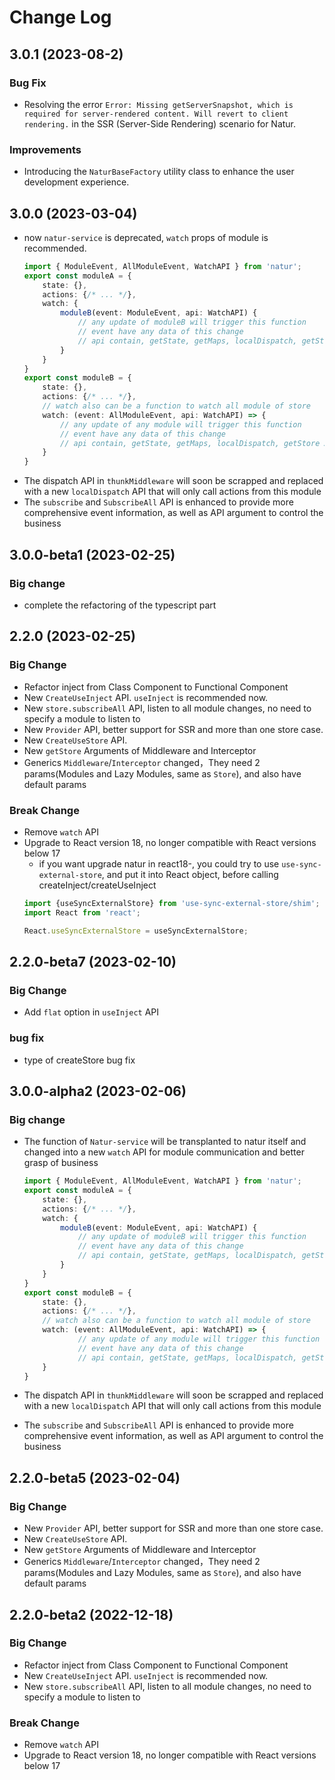 # Change Log




## 3.0.1 (2023-08-2)


### Bug Fix

- Resolving the error `Error: Missing getServerSnapshot, which is required for server-rendered content. Will revert to client rendering.` in the SSR (Server-Side Rendering) scenario for Natur.

### Improvements


- Introducing the `NaturBaseFactory` utility class to enhance the user development experience.



## 3.0.0 (2023-03-04)

- now `natur-service` is deprecated, `watch` props of module is recommended.
    ```ts
    import { ModuleEvent, AllModuleEvent, WatchAPI } from 'natur';
    export const moduleA = {
        state: {},
        actions: {/* ... */},
        watch: {
            moduleB(event: ModuleEvent, api: WatchAPI) {
                // any update of moduleB will trigger this function
                // event have any data of this change
                // api contain, getState, getMaps, localDispatch, getStore API etc.
            }
        }
    }
    export const moduleB = {
        state: {},
        actions: {/* ... */},
        // watch also can be a function to watch all module of store
        watch: (event: AllModuleEvent, api: WatchAPI) => { 
            // any update of any module will trigger this function
            // event have any data of this change
            // api contain, getState, getMaps, localDispatch, getStore API etc.
        }
    }
    ```
- The dispatch API in `thunkMiddleware` will soon be scrapped and replaced with a new `localDispatch` API that will only call actions from this module
- The `subscribe` and `SubscribeAll` API is enhanced to provide more comprehensive event information, as well as API argument to control the business


## 3.0.0-beta1 (2023-02-25)

### Big change

- complete the refactoring of the typescript part

## 2.2.0 (2023-02-25)

### Big Change

- Refactor inject from Class Component to Functional Component
- New `CreateUseInject` API. `useInject` is recommended now.
- New `store.subscribeAll` API, listen to all module changes, no need to specify a module to listen to
- New `Provider` API, better support for SSR and more than one store case.
- New `CreateUseStore` API.
- New `getStore` Arguments of Middleware and Interceptor
- Generics `Middleware`/`Interceptor` changed，They need 2 params(Modules and Lazy Modules, same as `Store`), and also have default params


### Break Change

- Remove `watch` API
- Upgrade to React version 18, no longer compatible with React versions below 17
    - if you want upgrade natur in react18-, you could try to use `use-sync-external-store`, and put it into React object, before calling createInject/createUseInject
    ```ts
    import {useSyncExternalStore} from 'use-sync-external-store/shim';
    import React from 'react';
    
    React.useSyncExternalStore = useSyncExternalStore;
    ```



## 2.2.0-beta7 (2023-02-10)

### Big Change

- Add `flat` option in `useInject` API

### bug fix

- type of createStore bug fix


## 3.0.0-alpha2 (2023-02-06)

### Big change

- The function of `Natur-service` will be transplanted to natur itself and changed into a new `watch` API for module communication and better grasp of business

    ```ts
    import { ModuleEvent, AllModuleEvent, WatchAPI } from 'natur';
    export const moduleA = {
        state: {},
        actions: {/* ... */},
        watch: {
            moduleB(event: ModuleEvent, api: WatchAPI) {
                // any update of moduleB will trigger this function
                // event have any data of this change
                // api contain, getState, getMaps, localDispatch, getStore API etc.
            }
        }
    }
    export const moduleB = {
        state: {},
        actions: {/* ... */},
        // watch also can be a function to watch all module of store
        watch: (event: AllModuleEvent, api: WatchAPI) => { 
                // any update of any module will trigger this function
                // event have any data of this change
                // api contain, getState, getMaps, localDispatch, getStore API etc.
        }
    }
    ```
- The dispatch API in `thunkMiddleware` will soon be scrapped and replaced with a new `localDispatch` API that will only call actions from this module
- The `subscribe` and `SubscribeAll` API is enhanced to provide more comprehensive event information, as well as API argument to control the business

## 2.2.0-beta5 (2023-02-04)

### Big Change

- New `Provider` API, better support for SSR and more than one store case.
- New `CreateUseStore` API.
- New `getStore` Arguments of Middleware and Interceptor
- Generics `Middleware`/`Interceptor` changed，They need 2 params(Modules and Lazy Modules, same as `Store`), and also have default params

## 2.2.0-beta2 (2022-12-18)

### Big Change

- Refactor inject from Class Component to Functional Component
- New `CreateUseInject` API. `useInject` is recommended now.
- New `store.subscribeAll` API, listen to all module changes, no need to specify a module to listen to

### Break Change

- Remove `watch` API
- Upgrade to React version 18, no longer compatible with React versions below 17
